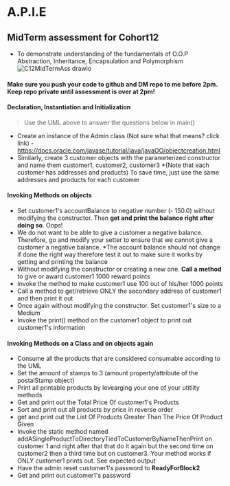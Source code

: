 # **A.P.I.E**
## MidTerm assessment for Cohort12

- To demonstrate understanding of the fundamentals of O.O.P Abstraction, Inheritance, Encapsulation and Polymorphism
![C12MidTermAss drawio](https://user-images.githubusercontent.com/10773482/195033594-44e1140e-2059-433c-84ed-ec80765704da.png)

#### Make sure you push your code to github and DM repo to me before 2pm. Keep repo private until assessment is over at 2pm!


#### Declaration, Instantiation and Initialization
> Use the UML above to answer the questions below in main()
- Create an instance of the Admin class (Not sure what that means? click link) - https://docs.oracle.com/javase/tutorial/java/javaOO/objectcreation.html
- Similarly, create 3 customer objects with the parameterized constructor and name them customer1, customer2, customer3 
*(Note that each customer has addresses and products) To save time, just use the same addresses and products for each customer

#### Invoking Methods on objects 
- Set customer1's accountBalance to negative number (- 150.0) without modifying the constructor. Then **get and print the balance right after doing so**. Oops!
- We do not want to be able to give a customer a negative balance. Therefore, go and modify your setter to ensure that we cannot give a customer a negative balance. *The account balance should not change if done the right way therefore test it out to make sure it works by getting and printing the balance
- Without modifying the constructor or creating a new one. **Call a method** to give or award customer1 1000 reward points
- Invoke the method to make customer1 use 100 out of his/her 1000 points
- Call a method to get/retrieve ONLY the secondary address of customer1 and then print it out
- Once again without modifying the constructor. Set customer1's size to a Medium
- Invoke the print() method on the customer1 object to print out customer1's information

#### Invoking Methods on a Class and on objects again
- Consume all the products that are considered consumable according to the UML
- Set the amount of stamps to 3 (amount property/attribute of the postalStamp object) 
- Print all printable products by levearging your one of your utitlity methods
- Get and print out the Total Price Of customer1's Products
- Sort and print out all products by price in reverse order 
- get and print out the List Of Products Greater Than The Price Of Product Given
- Invoke the static method named addASingleProductToDirectoryTiedToCustomerByNameThenPrint on customer 1 and right after that that do it again but the second time on customer2 then a third time but on customer3. Your method works if ONLY customer1 prints out. See expected output
- Have the admin reset customer1's password to **ReadyForBlock2**
- Get and print out customer1's password
